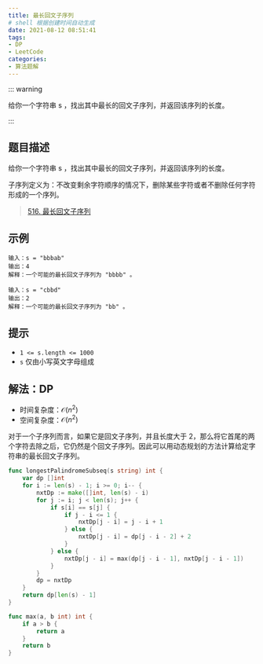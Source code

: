 ```yaml
---
title: 最长回文子序列
# shell 根据创建时间自动生成
date: 2021-08-12 08:51:41
tags:
- DP
- LeetCode
categories:
- 算法题解
---
```


::: warning

给你一个字符串 s ，找出其中最长的回文子序列，并返回该序列的长度。

:::

<!-- more -->

## 题目描述

给你一个字符串 s ，找出其中最长的回文子序列，并返回该序列的长度。

子序列定义为：不改变剩余字符顺序的情况下，删除某些字符或者不删除任何字符形成的一个序列。

> [516. 最长回文子序列](https://leetcode-cn.com/problems/longest-palindromic-subsequence/)



## 示例

```
输入：s = "bbbab"
输出：4
解释：一个可能的最长回文子序列为 "bbbb" 。

输入：s = "cbbd"
输出：2
解释：一个可能的最长回文子序列为 "bb" 。
```



## 提示

- `1 <= s.length <= 1000`
- `s` 仅由小写英文字母组成

## 解法：DP

- 时间复杂度：$\mathcal{O}(n^2)$
- 空间复杂度：$\mathcal{O}(n^2)$

对于一个子序列而言，如果它是回文子序列，并且长度大于 2，那么将它首尾的两个字符去除之后，它仍然是个回文子序列。因此可以用动态规划的方法计算给定字符串的最长回文子序列。




```go
func longestPalindromeSubseq(s string) int {
    var dp []int
    for i := len(s) - 1; i >= 0; i-- {
        nxtDp := make([]int, len(s) - i)
        for j := i; j < len(s); j++ {
            if s[i] == s[j] {
                if j - i <= 1 {
                    nxtDp[j - i] = j - i + 1 
                } else {
                    nxtDp[j - i] = dp[j - i - 2] + 2
                }
            } else {
                nxtDp[j - i] = max(dp[j - i - 1], nxtDp[j - i - 1]) 
            }
        }
        dp = nxtDp
    }
    return dp[len(s) - 1]
}

func max(a, b int) int {
    if a > b {
        return a
    }
    return b
}
```
